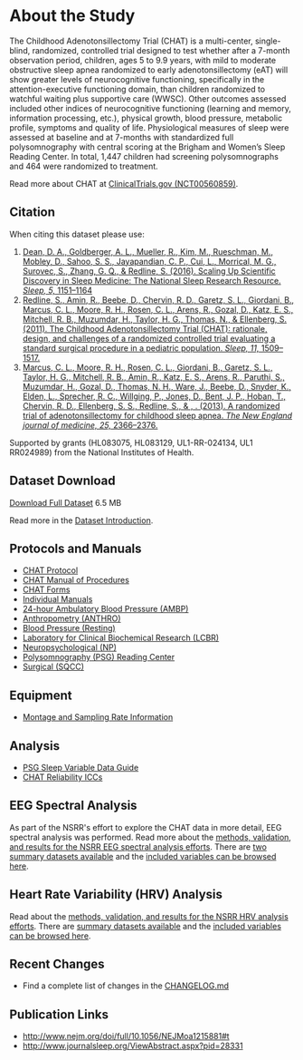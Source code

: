 # About the Study

The Childhood Adenotonsillectomy Trial (CHAT) is a multi-center, single-blind, randomized, controlled trial designed to test whether after a 7-month observation period, children, ages 5 to 9.9 years,  with mild to moderate obstructive sleep apnea randomized to early adenotonsillectomy (eAT) will show greater levels of neurocognitive functioning, specifically in the attention-executive functioning domain, than children randomized to watchful waiting plus supportive care (WWSC). Other outcomes assessed included other indices of neurocognitive functioning (learning and memory, information processing, etc.), physical growth, blood pressure, metabolic profile, symptoms and quality of life. Physiological measures of sleep were assessed at baseline and at 7-months with standardized full polysomnography with central scoring at the Brigham and Women’s Sleep Reading Center. In total, 1,447 children had screening polysomnographs and 464 were randomized to treatment.

Read more about CHAT at [ClinicalTrials.gov (NCT00560859)](http://clinicaltrials.gov/show/NCT00560859).

## Citation

When citing this dataset please use:

1. [Dean, D. A., Goldberger, A. L., Mueller, R., Kim, M., Rueschman, M., Mobley, D., Sahoo, S. S., Jayapandian, C. P., Cui, L., Morrical, M. G., Surovec, S., Zhang, G. Q., & Redline, S. (2016). Scaling Up Scientific Discovery in Sleep Medicine: The National Sleep Research Resource. *Sleep, 5,* 1151–1164](http://www.ncbi.nlm.nih.gov/pubmed/27070134)
2. [Redline, S., Amin, R., Beebe, D., Chervin, R. D., Garetz, S. L., Giordani, B., Marcus, C. L., Moore, R. H., Rosen, C. L., Arens, R., Gozal, D., Katz, E. S., Mitchell, R. B., Muzumdar, H., Taylor, H. G., Thomas, N., & Ellenberg, S. (2011). The Childhood Adenotonsillectomy Trial (CHAT): rationale, design, and challenges of a randomized controlled trial evaluating a standard surgical procedure in a pediatric population. *Sleep, 11,* 1509–1517.](http://www.ncbi.nlm.nih.gov/pubmed/22043122)
3. [Marcus, C. L., Moore, R. H., Rosen, C. L., Giordani, B., Garetz, S. L., Taylor, H. G., Mitchell, R. B., Amin, R., Katz, E. S., Arens, R., Paruthi, S., Muzumdar, H., Gozal, D., Thomas, N. H., Ware, J., Beebe, D., Snyder, K., Elden, L., Sprecher, R. C., Willging, P., Jones, D., Bent, J. P., Hoban, T., Chervin, R. D., Ellenberg, S. S., Redline, S., & , . (2013). A randomized trial of adenotonsillectomy for childhood sleep apnea. *The New England journal of medicine, 25,* 2366–2376.](http://www.ncbi.nlm.nih.gov/pubmed/23692173)

Supported by grants (HL083075, HL083129, UL1-RR-024134, UL1 RR024989) from the National Institutes of Health.

## Dataset Download

<a href=":files_path:/datasets" class="btn btn-success btn-lg">Download Full Dataset</a> 6.5 MB

Read more in the [Dataset Introduction](:pages_path:/dataset-introduction.md).

## Protocols and Manuals

- [CHAT Protocol](:files_path:/documentation?f=CHAT_Protocol.pdf)
- [CHAT Manual of Procedures](:files_path:/documentation?f=CHAT_Manual_of_Procedures.pdf)
- [CHAT Forms](:files_path:/forms)
- [Individual Manuals](:pages_path:/manuals/manuals-toc.md)
- [24-hour Ambulatory Blood Pressure (AMBP)](:pages_path:/manuals/ambulatory-blood-pressure/1-00-ambp-toc.md)
- [Anthropometry (ANTHRO)](:pages_path:/manuals/anthropometry/2-00-anthro-toc.md)
- [Blood Pressure (Resting)](:pages_path:/manuals/resting-blood-pressure/3-00-resting-toc.md)
- [Laboratory for Clinical Biochemical Research (LCBR)](:pages_path:/manuals/laboratory-for-clinical-biomedical-research/4-00-lcbr-toc.md)
- [Neuropsychological (NP)](:pages_path:/manuals/neuropsychology/5-00-neuropsychology-toc.md)
- [Polysomnography (PSG) Reading Center](:pages_path:/manuals/polysomnography-reading-center/6-00-mop-toc.md)
- [Surgical (SQCC)](:pages_path:/manuals/surgical-quality-control-core/7-00-sqcc-toc.md)

## Equipment
- [Montage and Sampling Rate Information](:pages_path:/equipment/montage-and-sampling-rate-information.md)

## Analysis

- [PSG Sleep Variable Data Guide](:pages_path:/psg-data-guide/3-00-psg-data-guide-toc.md)
- [CHAT Reliability ICCs](:pages_path:/4-reliability-chat.md)

## EEG Spectral Analysis

As part of the NSRR's effort to explore the CHAT data in more detail, EEG spectral analysis was performed. Read more about the [methods, validation, and results for the NSRR EEG spectral analysis efforts](:pages_path:/eeg-spectral-analysis.md). There are [two summary datasets available](:files_path:/datasets/eeg-spectral-analysis) and the [included variables can be browsed here](https://www.sleepdata.org/datasets/chat/variables?folder=Spectral+Analysis).

## Heart Rate Variability (HRV) Analysis

Read about the [methods, validation, and results for the NSRR HRV analysis efforts](:pages_path:/hrv-analysis.md). There are [summary datasets available](:files_path:/datasets/hrv-analysis) and the [included variables can be browsed here](https://www.sleepdata.org/datasets/chat/variables?folder=HRV+Analysis).

## Recent Changes

- Find a complete list of changes in the [CHANGELOG.md](:pages_path:/CHANGELOG.md)

## Publication Links

- http://www.nejm.org/doi/full/10.1056/NEJMoa1215881#t
- http://www.journalsleep.org/ViewAbstract.aspx?pid=28331
